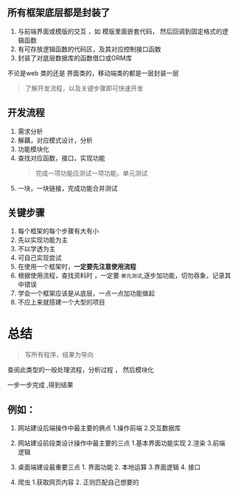 ## 所有框架底层都是封装了 
1. 与前端界面或模版的交互 ，如 模版里面嵌套代码， 然后回调到固定格式的逻辑函数
2. 有可存放逻辑函数的代码区，及其对应控制接口函数
3. 封装了对底层数据库的函数借口或ORM库

不论是web 类的还是 界面类的，移动端类的都是一层封装一层

> 了解开发流程，以及关键步骤即可快速开发

## 开发流程

1. 需求分析
2. 解藕，对应模式设计，分析
3. 功能模块化
4. 查找对应函数，接口，实现功能
   > 完成一项功能应测试一项功能，单元测试
5. 一块，一块链接，完成功能合并测试


## 关键步骤

1. 每个框架的每个步骤有大有小
2. 先以实现功能为主
3. 不以学透为主
4. 可自己实现尝试
5. 在使用一个框架时，**一定要先注意使用流程**
6. 根据使用流程，查找资料时 ，一定要 `单元测试`,逐步加功能，切勿吞象，记录其中错误
7. 学会一个框架应该是从底层，一点一点加功能做起
8. 不应上来就搭建一个大型的项目

# 总结

>  写所有程序，结果为导向

查阅此类型的一般处理流程，分析过程 ， 然后模块化

一步一步完成 ,得到结果

## 例如：
1. 网站建设后端操作中最主要的俩点 1.操作前端 2.交互数据库
   
2. 网站建设前段类设计操作中最主要的三点  1.基本界面功能实现 2.渲染 3.前端逻辑
   
3. 桌面端建设最重要三点 1. 界面功能 2. 本地运算 3.界面逻辑 4. 接口
   
4. 爬虫  1.获取网页内容 2. 正则匹配自己想要的